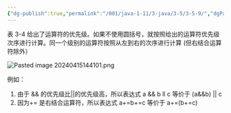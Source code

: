 ```yaml
---
{"dg-publish":true,"permalink":"/001/java-1-11/3-java/3-5/3-5-9/","dgPassFrontmatter":true,"created":"2024-04-15T14:39:51.563+08:00","updated":"2024-06-01T10:43:27.830+08:00"}
---
```


表 3-4 给出了运算符的优先级。如果不使用圆括号，就按照给出的运算符优先级次序进行计算。同一个级别的运算符按照从左到右的次序进行计算 (但右结合运算符除外）

![Pasted image 20240415144101.png](/img/user/$/$Sys999%20Attachment/Pasted%20image%2020240415144101.png)

例如：
1. 由于 && 的优先级比||的优先级高，所以表达式 a && b ll c 等价于 (a&&b) || c
2. 因为+= 是右结合运算符，所以表达式 a+=b+=c 等价于 a+=(b+=c)